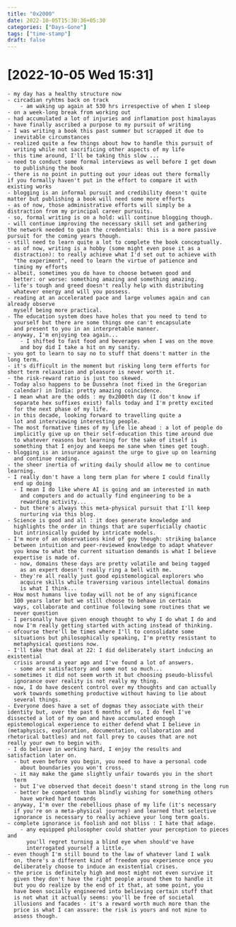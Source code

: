 ```yaml
---
title: "0x2000"
date: 2022-10-05T15:30:36+05:30
categories: ["Days-Gone"]
tags: ["time-stamp"]
draft: false
---
```


# [2022-10-05 Wed 15:31]

	- my day has a healthy structure now
	- circadian ryhtms back on track
		- am waking up again at 530 hrs irrespective of when I sleep
	- on a week-long break from working out 
	- had accumulated a lot of injuries and inflamation post himalayas
	- have finally ascribed a purpose to my pursuit of writing
	- I was writing a book this past summer but scrapped it due to
      inevitable circumstances
	- realized quite a few things about how to handle this pursuit of
      writing while not sacrificing other aspects of my life
	- this time around, I'll be taking this slow ...
	- need to conduct some formal interviews as well before I get down
      to publishing the book
	- there is no point in putting out your ideas out there formally
	if you formally haven't put in the effort to compare it with
	existing works
	- blogging is an informal pursuit and credibility doesn't quite
	matter but publishing a book will need some more efforts
	- as of now, those administrative efforts will simply be a
	distraction from my principal career pursuits.
	- so, formal writing is on a hold: will continue blogging though.
    - will continue improving the necessary skill set and gathering
	the network needed to gain the credentials: this is a more passive
	pursuit for the coming years though.
	- still need to learn quite a lot to complete the book conceptually.
	- as of now, writing is a hobby (some might even pose it as a
      distraction): to really achieve what I'd set out to achieve with
      "the experiment", need to learn the virtue of patience and
      timing my efforts
	- albeit, sometimes you do have to choose between good and
      better: or worse: something amazing and something amazing.
	- life's tough and greed doesn't really help with distributing
      whatever energy and will you possess.
	- reading at an accelerated pace and large volumes again and can already observe
      myself being more practical.
	- The education system does have holes that you need to tend to
      yourself but there are some things one can't encapsulate
      and present to you in an interpretable manner.
	- anyway, I'm enjoying tea again...
		- I shifted to fast food and beverages when I was on the move
		and boy did I take a hit on my sanity.
	- you got to learn to say no to stuff that doens't matter in the
	long term.
	- it's difficult in the moment but risking long term efforts for
	short term relaxation and pleasure is never worth it.
	- the risk-reward ratio is just too skewed.
	- Today also happens to be Dussehra (not fixed in the Gregorian
      calendar) in India: pretty amazing coincidence. 
	- I mean what are the odds : my 0x2000th day (I don't know if
      separate hex suffixes exist) falls today and I'm pretty excited
      for the next phase of my life.
	- in this decade, looking forward to travelling quite a
      lot and interviewing interesting people.
	- The most formative times of my life lie ahead : a lot of people do
      implicitly give up on their self-education this time around due
      to whatever reasons but learning for the sake of itself is
      something that I enjoy and keeps me sane when times get tough.
	- blogging is an insurance against the urge to give up on learning
      and continue reading.
	- the sheer inertia of writing daily should allow me to continue learning.
    - I really don't have a long term plan for where I could finally
      end up doing
	  - I mean I do like where AI is going and am interested in math
        and computers and do actually find engineering to be a
        rewarding activity...
	  - but there's always this meta-physical pursuit that I'll keep
        nurturing via this blog.
	- Science is good and all : it does generate knowledge and
      highlights the order in things that are superficially chaotic
      but intrinsically guided by intricate models.
	- I'm more of an observations kind of guy though: striking balance
      between intuition and peer-reviewed knowledge to adapt whatever
      you know to what the current situation demands is what I believe
      expertise is made of.
	  - now, domains these days are pretty volatile and being tagged
        as an expert doesn't really ring a bell with me.
	  - they're all really just good epistemological explorers who
        acquire skills while traversing various intellectual domains
        is what I think...
	- How most humans live today will not be of any significance
      100 years later but we still choose to behave in certain
      ways, collaborate and continue following some routines that we
      never question
	- I personally have given enough thought to why I do what I do and
      now I'm really getting started with acting instead of thinking.
	- ofcourse there'll be times where I'll to consolidate some
      situations but philosophically speaking, I'm pretty resistant to
      metaphysical questions now.
	- I'll take that deal at 22: I did deliberately start inducing an existential
      crisis around a year ago and I've found a lot of answers.
	  - some are satisfactory and some not so much...
	- sometimes it did not seem worth it but choosing pseudo-blissful
      ignorance over reality is not really my thing.
	- now, I do have descent control over my thoughts and can actually
      work towards something productive without having to lie about
      several things.
	- Everyone does have a set of dogmas they associate with their
	identity but, over the past 6 months of so, I do feel I've
	dissected a lot of my own and have accumulated enough
	epistemological experience to either defend what I believe in
	(metaphysics, exploration, documentation, collaboration and
	rhetorical battles) and not fall prey to causes that are not
	really your own to begin with.
	- I do believe in working hard, I enjoy the results and
	satisfaction later on.
      - but even before you begin, you need to have a personal code
        about boundaries you won't cross.
	  - it may make the game slightly unfair towards you in the short
	  term
	  - but I've observed that deceit doesn't stand strong in the long run
	  - better be competent than blindly wishing for something others
        have worked hard towards
	- anyway, I'm over the rebellious phase of my life (it's necessary
      if you're on a meta-physical journey) and learned that selective
      ignorance is necessary to really achieve your long term goals.
	- complete ignorance is foolish and not bliss : I hate that adage.
		- any equipped philosopher could shatter your perception to pieces and
          you'll regret turning a blind eye when should've have
          interrogated yourself a little.
	- even though I'm still bound to the law of whatever land I walk
      on, there's a different kind of freedom you experience once you
      deliberately choose to induce an existential crises.
	- the price is definitely high and most might not even survive it
      given they don't have the right people around them to handle it
      but you do realize by the end of it that, at some point, you
      have been socially engineered into believing certain stuff that
      is not what it actually seems: you'll be free of societal
      illusions and facades - it's a reward worth much more than the
      price is what I can assure: the risk is yours and not mine to
      assess though.

